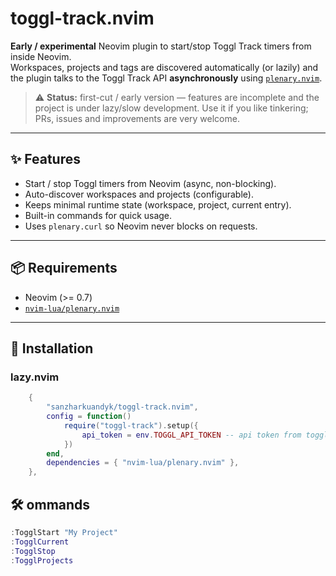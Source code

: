 # toggl-track.nvim

**Early / experimental** Neovim plugin to start/stop Toggl Track timers from inside Neovim.\
Workspaces, projects and tags are discovered automatically (or lazily) and the plugin talks to the Toggl Track API **asynchronously** using [`plenary.nvim`](https://github.com/nvim-lua/plenary.nvim).

> ⚠️ **Status:** first-cut / early version — features are incomplete and the project is under lazy/slow development. Use it if you like tinkering; PRs, issues and improvements are very welcome.

______________________________________________________________________

## ✨ Features

- Start / stop Toggl timers from Neovim (async, non-blocking).
- Auto-discover workspaces and projects (configurable).
- Keeps minimal runtime state (workspace, project, current entry).
- Built-in commands for quick usage.
- Uses `plenary.curl` so Neovim never blocks on requests.

______________________________________________________________________

## 📦 Requirements

- Neovim (>= 0.7)
- [`nvim-lua/plenary.nvim`](https://github.com/nvim-lua/plenary.nvim)

______________________________________________________________________

## 🔧 Installation

### lazy.nvim

```lua
    {
        "sanzharkuandyk/toggl-track.nvim",
        config = function()
            require("toggl-track").setup({
                api_token = env.TOGGL_API_TOKEN -- api token from toggl,
            })
        end,
        dependencies = { "nvim-lua/plenary.nvim" },
    },
```

## 🛠️ ommands

```lua
:TogglStart "My Project"
:TogglCurrent
:TogglStop
:TogglProjects
```
